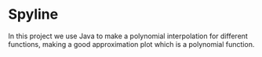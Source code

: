 # Spyline

In this project we use Java to make a polynomial interpolation for different functions, making a good approximation plot which is a polynomial function.
